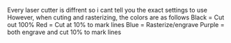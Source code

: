 Every laser cutter is diffrent so i cant tell you the exact settings to use
However, when cuting and rasterizing, the colors are as follows
Black = Cut out 100%
Red = Cut at 10% to mark lines
Blue = Rasterize/engrave 
Purple = both engrave and cut 10% to mark lines
